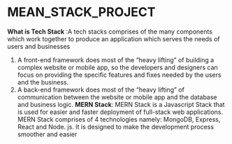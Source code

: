 # MEAN_STACK_PROJECT

**What is Tech Stack** :A tech stacks comprises of the many components which work together to produce an application which serves the needs of users and businesses
1. A front-end framework does most of the “heavy lifting” of building a complex website or mobile app, so the developers and designers can focus on providing the specific features and fixes needed by the users and the business.
2. A back-end framework does most of the “heavy lifting” of communication between the website or mobile app and the database and business logic.
**MERN Stack**: MERN Stack is a Javascript Stack that is used for easier and faster deployment of full-stack web applications. MERN Stack comprises of 4 technologies namely: MongoDB, Express, React and Node. js. It is designed to make the development process smoother and easier
